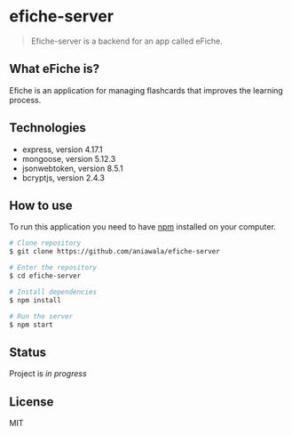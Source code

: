 # efiche-server

> Efiche-server is a backend for an app called eFiche.

## What eFiche is?

Efiche is an application for managing flashcards that improves the learning process.

## Technologies

- express, version 4.17.1
- mongoose, version 5.12.3
- jsonwebtoken, version 8.5.1
- bcryptjs, version 2.4.3

## How to use

To run this application you need to have [npm](http://npmjs.com) installed on your computer.

```bash
# Clone repository
$ git clone https://github.com/aniawala/efiche-server

# Enter the repository
$ cd efiche-server

# Install dependencies
$ npm install

# Run the server
$ npm start
```

## Status

Project is _in progress_

## License

MIT
